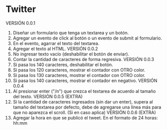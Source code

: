 # Twitter
VERSIÓN 0.0.1
1.	Diseñar un formulario que tenga un textarea y un botón.
2.	Agregar un evento de click al botón o un evento de submit al formulario.
3.	En el evento, agarrar el texto del textarea.
4.	Agregar el texto al HTML.
VERSIÓN 0.0.2
1.	No ingresar texto vacío (deshabilitar el botón de enviar).
2.	Contar la cantidad de caracteres de forma regresiva.
VERSIÓN 0.0.3
1.	Si pasa los 140 caracteres, deshabilitar el botón.
2.	Si pasa los 120 caracteres, mostrar el contador con OTRO color.
3.	Si pasa los 130 caracteres, mostrar el contador con OTRO color.
4.	Si pasa los 140 caracteres, mostrar el contador en negativo.
VERSIÓN 0.0.4
1.	Al presionar enter ("/n") que crezca el textarea de acuerdo al tamaño del texto.
VERSIÓN 0.0.5 (EXTRA)
1.	Si la cantidad de caracteres ingresados (sin dar un enter), supera al tamaño del textarea por defecto, debe de agregarse una línea más para que no aparezca el scroll. (Si en caso aplica)
VERSIÓN 0.0.6 (EXTRA)
1.	Agregar la hora en que se publicó el tweet. En el formato de 24 horas: hh:mm
